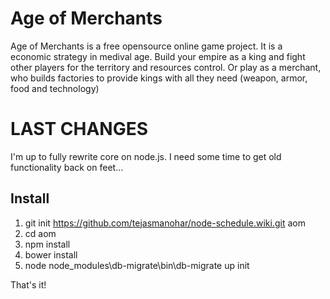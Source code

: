 # Age of Merchants
Age of Merchants is a free opensource online game project. It is a economic strategy in medival age. Build your empire as a king and fight other players for the territory and resources control. Or play as a merchant, who builds factories to provide kings with all they need (weapon, armor, food and technology)

# LAST CHANGES
I'm up to fully rewrite core on node.js. I need some time to get old functionality back on feet...

## Install
1. git init https://github.com/tejasmanohar/node-schedule.wiki.git aom
2. cd aom
3. npm install
4. bower install
5. node node_modules\db-migrate\bin\db-migrate up init

That's it!

